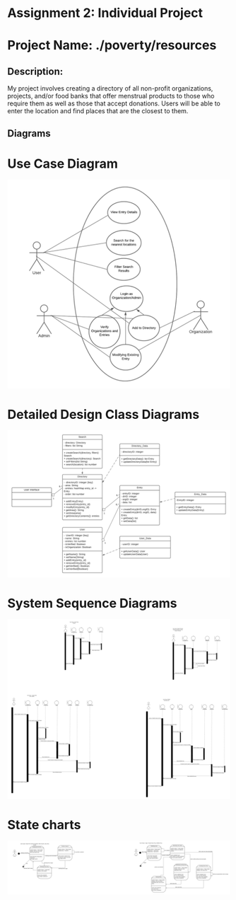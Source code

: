 # **Assignment 2:** Individual Project
# Project Name: ./poverty/resources

## Description:
My project involves creating a directory of all non-profit organizations, projects, and/or food banks that offer menstrual products to those who require them as well as those that accept donations. Users will be able to enter the location and find places that are the closest to them.

## Diagrams

# Use Case Diagram
![Use Case Diagram](docs/diagrams/Use_Case_Diagram.png)

# Detailed Design Class Diagrams
![Design Class Diagrams](docs/diagrams/Design_Class_Diagram.png)

# System Sequence Diagrams
![System Sequence Diagrams](docs/diagrams/SSD.png)

# State charts
![State Charts](docs/diagrams/State_chart.png)


